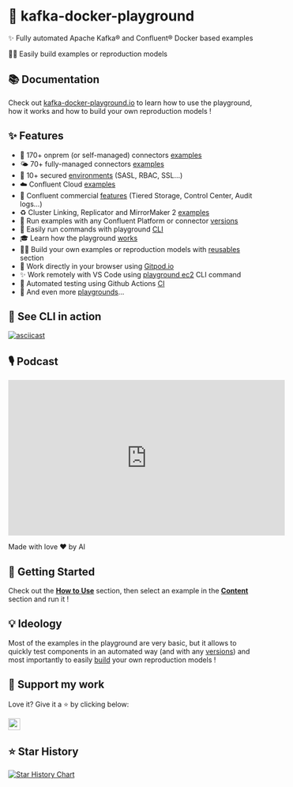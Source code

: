 # 🐳 kafka-docker-playground

✨ Fully automated Apache Kafka® and Confluent® Docker based examples

👷‍♂️ Easily build examples or reproduction models

## 📚 Documentation

Check out [kafka-docker-playground.io](https://kafka-docker-playground.io/) to learn how to use the playground, how it works and how to build your own reproduction models ! 

## ✨ Features

- 🔗 170+ onprem (or self-managed) connectors [examples](https://kafka-docker-playground.io/#/content?id=🔗-connectors)
- 🌤️ 70+ fully-managed connectors [examples](https://kafka-docker-playground.io/#/content?id=%f0%9f%a4%96-fully-managed-connectors)
- 🔐 10+ secured [environments](https://kafka-docker-playground.io/#/content?id=%F0%9F%94%90-environments) (SASL, RBAC, SSL...)
- ☁️ Confluent Cloud [examples](https://kafka-docker-playground.io/#/content?id=☁%EF%B8%8F-confluent-cloud)
- 💸 Confluent commercial [features](https://kafka-docker-playground.io/#/content?id=💸-confluent-commercial) (Tiered Storage, Control Center, Audit logs...)
- ♻️ Cluster Linking, Replicator and MirrorMaker 2 [examples](https://kafka-docker-playground.io/#/content?id=🌍-multi-data-center-deployments)
- 🎯 Run examples with any Confluent Platform or connector [versions](https://kafka-docker-playground.io/#/how-to-use?id=🪄-specify-versions)
- 🧠 Easily run commands with playground [CLI](https://kafka-docker-playground.io/#/cli)
- 🎓 Learn how the playground [works](https://kafka-docker-playground.io/#/how-it-works)
- 👷‍♂️ Build your own examples or reproduction models with [reusables](https://kafka-docker-playground.io/#/reusables) section
- 📱 Work directly in your browser using [Gitpod.io](https://kafka-docker-playground.io/#/how-to-use?id=🪄-gitpodio)
- ✨ Work remotely with VS Code using [playground ec2](https://kafka-docker-playground.io/#/playground%20ec2) CLI command
- 🤖 Automated testing using Github Actions [CI](https://kafka-docker-playground.io/#/how-it-works?id=🤖-how-ci-works)
- 👾 And even more [playgrounds](https://kafka-docker-playground.io/#/content?id=👾-other-playgrounds)...

## 🍿 See CLI in action

[![asciicast](https://asciinema.org/a/643687.svg)](https://asciinema.org/a/643687)

## 🎙️ Podcast

<iframe width="560" height="315" src="https://www.youtube.com/embed/zV56G1Gz1kI?si=Yn0YKg2Vzs6xnCpP" title="YouTube video player" frameborder="0" allow="accelerometer; autoplay; clipboard-write; encrypted-media; gyroscope; picture-in-picture; web-share" referrerpolicy="strict-origin-when-cross-origin" allowfullscreen></iframe>

Made with love ♥️ by AI

## 🏁 Getting Started

Check out the **[How to Use](https://kafka-docker-playground.io/#/how-to-use.md)** section, then select an example in the **[Content](https://kafka-docker-playground.io/#/content)** section and run it !

## 💡 Ideology

Most of the examples in the playground are very basic, but it allows to quickly test components in an automated way (and with any [versions](https://kafka-docker-playground.io/#/how-to-use?id=🪄-specify-versions)) and most importantly to easily [build](https://kafka-docker-playground.io/#/reusables) your own reproduction models !

## 🙏 Support my work

Love it? Give it a ⭐️ by clicking below:

<a href="https://github.com/vdesabou/kafka-docker-playground/stargazers"><img src="https://img.shields.io/github/stars/vdesabou/kafka-docker-playground?style=social" style="margin-left:0;box-shadow:none;border-radius:0;height:24px"></a>

## ⭐️ Star History

[![Star History Chart](https://api.star-history.com/svg?repos=vdesabou/kafka-docker-playground&type=Date)](https://star-history.com/#vdesabou/kafka-docker-playground&Date)
